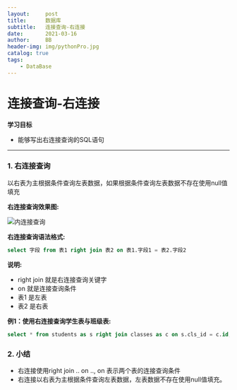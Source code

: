 ```yaml
---
layout:     post
title:      数据库
subtitle:   连接查询-右连接
date:       2021-03-16
author:     BB
header-img: img/pythonPro.jpg
catalog: true
tags:
    - DataBase
---
```



连接查询-右连接
==============


**学习目标**

* 能够写出右连接查询的SQL语句

---

### 1. 右连接查询

以右表为主根据条件查询左表数据，如果根据条件查询左表数据不存在使用null值填充

**右连接查询效果图:**

![内连接查询](https://www.hualigs.cn/image/60baf1e3e6eb1.jpg)

**右连接查询语法格式:**

```sql
select 字段 from 表1 right join 表2 on 表1.字段1 = 表2.字段2
```

**说明:**

* right join 就是右连接查询关键字
* on 就是连接查询条件
* 表1 是左表
* 表2 是右表

**例1：使用右连接查询学生表与班级表:**

```sql
select * from students as s right join classes as c on s.cls_id = c.id;
```

### 2. 小结

* 右连接使用right join .. on .., on 表示两个表的连接查询条件
* 右连接以右表为主根据条件查询左表数据，左表数据不存在使用null值填充。











